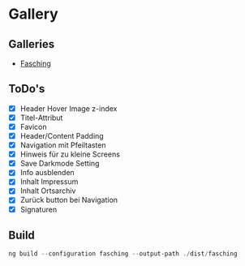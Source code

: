 # Gallery

## Galleries

- [Fasching](https://fasching.ortsarchiv-gemeinlebarn.org/)

## ToDo's

- [x] Header Hover Image z-index
- [x] Titel-Attribut
- [x] Favicon
- [x] Header/Content Padding
- [x] Navigation mit Pfeiltasten
- [x] Hinweis für zu kleine Screens
- [x] Save Darkmode Setting
- [x] Info ausblenden
- [x] Inhalt Impressum
- [x] Inhalt Ortsarchiv
- [x] Zurück button bei Navigation
- [x] Signaturen

## Build

```powershell
ng build --configuration fasching --output-path ./dist/fasching
```
